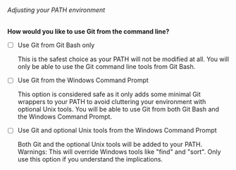 ###### Adjusting your PATH environment

**How would you like to use Git from the command line?**

- [ ] Use Git from Git Bash only

    This is the safest choice as your PATH will not be modified at all. You will
    only be able to use the Git command line tools from Git Bash.
- [ ] Use Git from the Windows Command Prompt

    This option is considered safe as it only adds some minimal Git wrappers to your PATH to avoid
    cluttering your environment with optional Unix tools. You will be able to use Git from both
    Git Bash and the Windows Command Prompt.
- [ ] Use Git and optional Unix tools from the Windows Command Prompt

    Both Git and the optional Unix tools will be added to your PATH.
    Warnings: This will override Windows tools like "find" and "sort". Only use this option if you
    understand the implications.